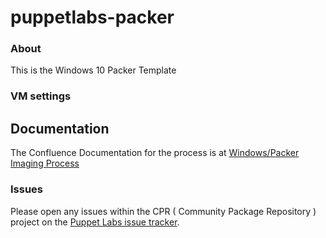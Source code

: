# puppetlabs-packer

### About

This is the Windows 10 Packer Template

### VM settings


## Documentation

The Confluence Documentation for the process is at [Windows/Packer Imaging Process](https://confluence.puppetlabs.com/display/QE/Packer+Generation+of+Windows+Templates+for+VMPooler)

### Issues

Please open any issues within the CPR ( Community Package Repository ) project on the [Puppet Labs issue tracker](https://tickets.puppetlabs.com/browse/CPR).

